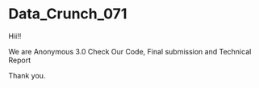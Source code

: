 # Data_Crunch_071
Hii!!

We are Anonymous 3.0
Check Our Code, Final submission and Technical Report

Thank you.
